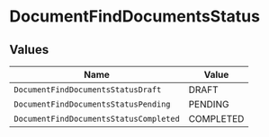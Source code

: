 # DocumentFindDocumentsStatus


## Values

| Name                                   | Value                                  |
| -------------------------------------- | -------------------------------------- |
| `DocumentFindDocumentsStatusDraft`     | DRAFT                                  |
| `DocumentFindDocumentsStatusPending`   | PENDING                                |
| `DocumentFindDocumentsStatusCompleted` | COMPLETED                              |